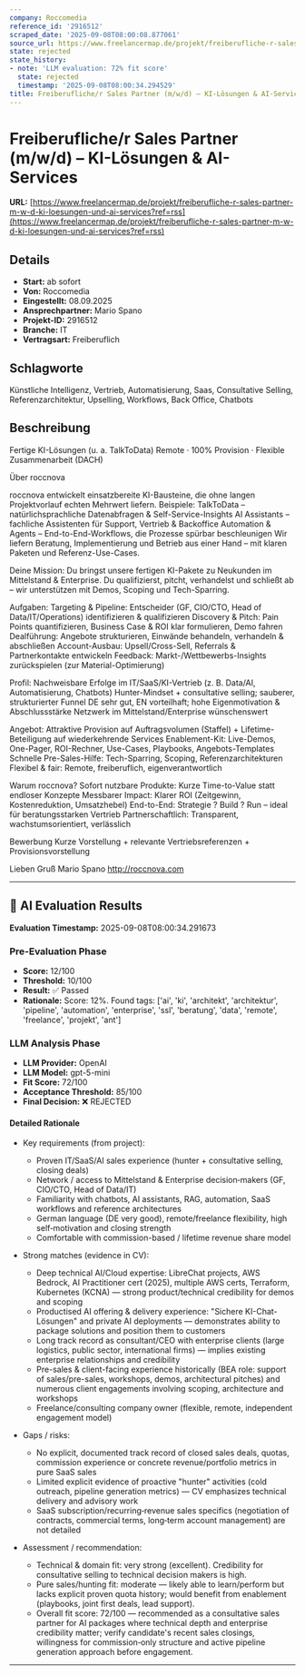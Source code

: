 ```yaml
---
company: Roccomedia
reference_id: '2916512'
scraped_date: '2025-09-08T08:00:08.877061'
source_url: https://www.freelancermap.de/projekt/freiberufliche-r-sales-partner-m-w-d-ki-loesungen-und-ai-services?ref=rss
state: rejected
state_history:
- note: 'LLM evaluation: 72% fit score'
  state: rejected
  timestamp: '2025-09-08T08:00:34.294529'
title: Freiberufliche/r Sales Partner (m/w/d) – KI-Lösungen & AI-Services
---
```



# Freiberufliche/r Sales Partner (m/w/d) – KI-Lösungen & AI-Services
**URL:** [https://www.freelancermap.de/projekt/freiberufliche-r-sales-partner-m-w-d-ki-loesungen-und-ai-services?ref=rss](https://www.freelancermap.de/projekt/freiberufliche-r-sales-partner-m-w-d-ki-loesungen-und-ai-services?ref=rss)
## Details
- **Start:** ab sofort
- **Von:** Roccomedia
- **Eingestellt:** 08.09.2025
- **Ansprechpartner:** Mario Spano
- **Projekt-ID:** 2916512
- **Branche:** IT
- **Vertragsart:** Freiberuflich

## Schlagworte
Künstliche Intelligenz, Vertrieb, Automatisierung, Saas, Consultative Selling, Referenzarchitektur, Upselling, Workflows, Back Office, Chatbots

## Beschreibung
Fertige KI-Lösungen (u. a. TalkToData)
Remote · 100% Provision · Flexible Zusammenarbeit (DACH)

Über roccnova

roccnova entwickelt einsatzbereite KI-Bausteine, die ohne langen Projektvorlauf echten Mehrwert liefern. Beispiele:
TalkToData – natürlichsprachliche Datenabfragen & Self-Service-Insights
AI Assistants – fachliche Assistenten für Support, Vertrieb & Backoffice
Automation & Agents – End-to-End-Workflows, die Prozesse spürbar beschleunigen
Wir liefern Beratung, Implementierung und Betrieb aus einer Hand – mit klaren Paketen und Referenz-Use-Cases.

Deine Mission:
Du bringst unsere fertigen KI-Pakete zu Neukunden im Mittelstand & Enterprise. Du qualifizierst, pitcht, verhandelst und schließt ab – wir unterstützen mit Demos, Scoping und Tech-Sparring.

Aufgaben:
Targeting & Pipeline: Entscheider (GF, CIO/CTO, Head of Data/IT/Operations) identifizieren & qualifizieren
Discovery & Pitch: Pain Points quantifizieren, Business Case & ROI klar formulieren, Demo fahren
Dealführung: Angebote strukturieren, Einwände behandeln, verhandeln & abschließen
Account-Ausbau: Upsell/Cross-Sell, Referrals & Partnerkontakte entwickeln
Feedback: Markt-/Wettbewerbs-Insights zurückspielen (zur Material-Optimierung)

Profil:
Nachweisbare Erfolge im IT/SaaS/KI-Vertrieb (z. B. Data/AI, Automatisierung, Chatbots)
Hunter-Mindset + consultative selling; sauberer, strukturierter Funnel
DE sehr gut, EN vorteilhaft; hohe Eigenmotivation & Abschlussstärke
Netzwerk im Mittelstand/Enterprise wünschenswert

Angebot:
Attraktive Provision auf Auftragsvolumen (Staffel) + Lifetime-Beteiligung auf wiederkehrende Services
Enablement-Kit: Live-Demos, One-Pager, ROI-Rechner, Use-Cases, Playbooks, Angebots-Templates
Schnelle Pre-Sales-Hilfe: Tech-Sparring, Scoping, Referenzarchitekturen
Flexibel & fair: Remote, freiberuflich, eigenverantwortlich

Warum roccnova?
Sofort nutzbare Produkte: Kurze Time-to-Value statt endloser Konzepte
Messbarer Impact: Klarer ROI (Zeitgewinn, Kostenreduktion, Umsatzhebel)
End-to-End: Strategie ? Build ? Run – ideal für beratungsstarken Vertrieb
Partnerschaftlich: Transparent, wachstumsorientiert, verlässlich

Bewerbung
Kurze Vorstellung + relevante Vertriebsreferenzen + Provisionsvorstellung

Lieben Gruß
Mario Spano
http://roccnova.com

---

## 🤖 AI Evaluation Results

**Evaluation Timestamp:** 2025-09-08T08:00:34.291673

### Pre-Evaluation Phase
- **Score:** 12/100
- **Threshold:** 10/100
- **Result:** ✅ Passed
- **Rationale:** Score: 12%. Found tags: ['ai', 'ki', 'architekt', 'architektur', 'pipeline', 'automation', 'enterprise', 'ssl', 'beratung', 'data', 'remote', 'freelance', 'projekt', 'ant']

### LLM Analysis Phase
- **LLM Provider:** OpenAI
- **LLM Model:** gpt-5-mini
- **Fit Score:** 72/100
- **Acceptance Threshold:** 85/100
- **Final Decision:** ❌ REJECTED

#### Detailed Rationale
- Key requirements (from project):
  - Proven IT/SaaS/AI sales experience (hunter + consultative selling, closing deals)
  - Network / access to Mittelstand & Enterprise decision‑makers (GF, CIO/CTO, Head of Data/IT)
  - Familiarity with chatbots, AI assistants, RAG, automation, SaaS workflows and reference architectures
  - German language (DE very good), remote/freelance flexibility, high self‑motivation and closing strength
  - Comfortable with commission-based / lifetime revenue share model

- Strong matches (evidence in CV):
  - Deep technical AI/Cloud expertise: LibreChat projects, AWS Bedrock, AI Practitioner cert (2025), multiple AWS certs, Terraform, Kubernetes (KCNA) — strong product/technical credibility for demos and scoping
  - Productised AI offering & delivery experience: "Sichere KI-Chat-Lösungen" and private AI deployments — demonstrates ability to package solutions and position them to customers
  - Long track record as consultant/CEO with enterprise clients (large logistics, public sector, international firms) — implies existing enterprise relationships and credibility
  - Pre-sales & client-facing experience historically (BEA role: support of sales/pre-sales, workshops, demos, architectural pitches) and numerous client engagements involving scoping, architecture and workshops
  - Freelance/consulting company owner (flexible, remote, independent engagement model)

- Gaps / risks:
  - No explicit, documented track record of closed sales deals, quotas, commission experience or concrete revenue/portfolio metrics in pure SaaS sales
  - Limited explicit evidence of proactive "hunter" activities (cold outreach, pipeline generation metrics) — CV emphasizes technical delivery and advisory work
  - SaaS subscription/recurring‑revenue sales specifics (negotiation of contracts, commercial terms, long‑term account management) are not detailed

- Assessment / recommendation:
  - Technical & domain fit: very strong (excellent). Credibility for consultative selling to technical decision makers is high.
  - Pure sales/hunting fit: moderate — likely able to learn/perform but lacks explicit proven quota history; would benefit from enablement (playbooks, joint first deals, lead support).
  - Overall fit score: 72/100 — recommended as a consultative sales partner for AI packages where technical depth and enterprise credibility matter; verify candidate's recent sales closings, willingness for commission‑only structure and active pipeline generation approach before engagement.

---
